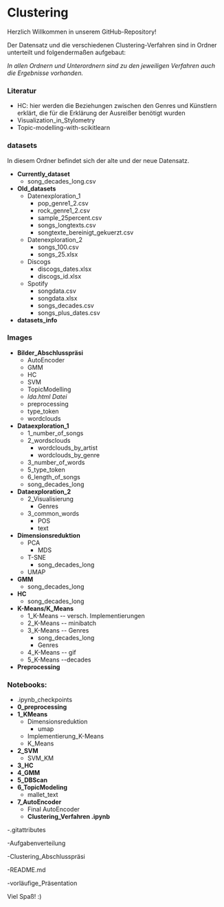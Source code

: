 # Clustering


Herzlich Willkommen in unserem GitHub-Repository!

Der Datensatz und die verschiedenen Clustering-Verfahren sind in Ordner unterteilt und folgendermaßen aufgebaut:

*In allen Ordnern und Unterordnern sind zu den jeweiligen Verfahren auch die Ergebnisse vorhanden.*

### **Literatur**
-	HC: hier werden die Beziehungen zwischen den Genres und Künstlern erklärt, die für die Erklärung der Ausreißer benötigt wurden
-	Visualization_in_Stylometry
-	Topic-modelling-with-scikitlearn

### **datasets**
In diesem Ordner befindet sich der alte und der neue Datensatz.

- **Currently_dataset** 
    - song_decades_long.csv
-	**Old_datasets**
    - Datenexploration_1
      -	pop_genre1_2.csv 
      - rock_genre1_2.csv 
      - sample_25percent.csv 
      - songs_longtexts.csv 
      - songtexte_bereinigt_gekuerzt.csv 
    - Datenexploration_2
      -	songs_100.csv 
      - songs_25.xlsx 
    - Discogs
      - discogs_dates.xlsx 
      -	discogs_id.xlsx 
     - Spotify
        - songdata.csv 
        - songdata.xlsx 
        - songs_decades.csv 
        - songs_plus_dates.csv  
- **datasets_info**

### **Images** 
- **Bilder_Abschlusspräsi** 
    - AutoEncoder 
    - GMM 
    - HC
    - SVM
    - TopicModelling
	- *lda.html Datei*
    - preprocessing 
    - type_token
    - wordclouds 
 - **Dataexploration_1** 
    - 1_number_of_songs 
    - 2_wordsclouds 
        - wordclouds_by_artist 
        - wordclouds_by_genre
    - 3_number_of_words 
    - 5_type_token 
    - 6_length_of_songs
    - song_decades_long 
- **Dataexploration_2** 
    - 2_Visualisierung 
         - Genres 
    - 3_common_words 
        - POS
        - text 
- **Dimensionsreduktion**
    - PCA 
        - MDS
    - T-SNE 
        - song_decades_long
    - UMAP 
- **GMM** 
    - song_decades_long
- **HC** 
    - song_decades_long
- **K-Means/K_Means** 
    - 1_K-Means -- versch. Implementierungen 
    - 2_K-Means -- minibatch 
    - 3_K-Means -- Genres
        - song_decades_long
		- Genres 
    - 4_K-Means -- gif 
    - 5_K-Means --decades 
- **Preprocessing** 

### **Notebooks**: 
- .ipynb_checkpoints 
- **0_preprocessing** 
- **1_KMeans** 
    - Dimensionsreduktion 
         - umap
    - Implementierung_K-Means 
    - K_Means 
- **2_SVM** 
    - SVM_KM 
- **3_HC** 
- **4_GMM**
- **5_DBScan** 
- **6_TopicModeling**
   	 - mallet_text
- **7_AutoEncoder**
	 - Final AutoEncoder 
	 - **Clustering_Verfahren .ipynb** 


-.gitattributes

-Aufgabenverteilung

-Clustering_Abschlusspräsi

-README.md

-vorläufige_Präsentation
 

Viel Spaß! :) 


